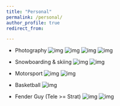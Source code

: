 ```yaml
---
title: "Personal"
permalink: /personal/
author_profile: true
redirect_from:

---
```



* Photography
  ![img](images/p1.jpg)
  ![img](images/p2.jpg)
  ![img](images/p3.jpg)
  ![img](images/p4.jpg)

* Snowboarding & skiing
  ![img](images/s2.jpeg)
  ![img](images/s1.png)

* Motorsport
  ![img](images/m2.jpg)
  ![img](images/m3.jpg)

* Basketball
  ![img](images/b1.png)

* Fender Guy (Tele >= Strat)
  ![img](images/g1.png)
  ![img](images/g2.png)